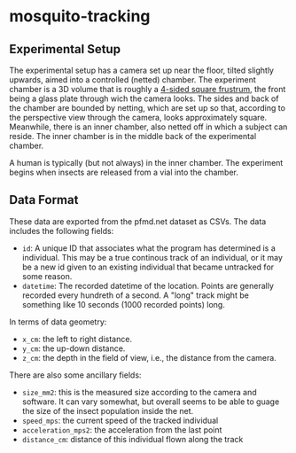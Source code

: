 # mosquito-tracking
## Experimental Setup
The experimental setup has a camera set up near the floor, tilted slightly upwards, aimed into a controlled (netted) chamber. The experiment chamber is a 3D volume that is roughly a [4-sided square frustrum](https://en.wikipedia.org/wiki/Frustum), the front being a glass plate through wich the camera looks. The sides and back of the chamber are bounded by netting, which are set up so that, according to the perspective view through the camera, looks approximately square. Meanwhile, there is an inner chamber, also netted off in which a subject can reside. The inner chamber is in the middle back of the experimental chamber.

A human is typically (but not always) in the inner chamber. The experiment begins when insects are released from a vial into the chamber.

## Data Format
These data are exported from the pfmd.net dataset as CSVs. The data includes the following fields:
- `id`: A unique ID that associates what the program has determined is a individual. This may be a true continous track of an individual, or it may be a new id given to an existing individual that became untracked for some reason.
- `datetime`: The recorded datetime of the location. Points are generally recorded every hundreth of a second. A "long" track might be something like 10 seconds (1000 recorded points) long.

In terms of data geometry:
- `x_cm`: the left to right distance.
- `y_cm`: the up-down distance.
- `z_cm`: the depth in the field of view, i.e., the distance from the camera.

There are also some ancillary fields:
- `size_mm2`: this is the measured size according to the camera and software. It can vary somewhat, but overall seems to be able to guage the size of the insect population inside the net.
- `speed_mps`: the current speed of the tracked individual
- `acceleration_mps2`: the acceleration from the last point
- `distance_cm`: distance of this individual flown along the track